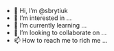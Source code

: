 - 👋 Hi, I’m @sbrytiuk
- 👀 I’m interested in ...
- 🌱 I’m currently learning ...
- 💞️ I’m looking to collaborate on ...
- 📫 How to reach me to rich me ...

<!---
sbrytiuk/sbrytiuk is a ✨ special ✨ repository because its `README.md` (this file) appears on your GitHub profile.
You can click the Preview link to take a look at your changes.
--->
